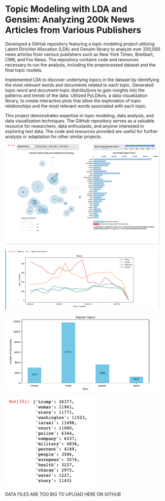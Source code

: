 # Topic Modeling with LDA and Gensim: Analyzing 200k News Articles from Various Publishers
Developed a GitHub repository featuring a topic modeling project utilizing Latent Dirichlet Allocation (LDA) and Gensim library to analyze over 200,000 news articles from various publishers such as New York Times, Breitbart, CNN, and Fox News. The repository contains code and resources necessary to run the analysis, including the preprocessed dataset and the final topic models.

Implemented LDA to discover underlying topics in the dataset by identifying the most relevant words and documents related to each topic. Generated topic-word and document-topic distributions to gain insights into the patterns and trends of the data. Utilized PyLDAvis, a data visualization library, to create interactive plots that allow the exploration of topic relationships and the most relevant words associated with each topic.

This project demonstrates expertise in topic modeling, data analysis, and data visualization techniques. The GitHub repository serves as a valuable resource for researchers, data enthusiasts, and anyone interested in exploring text data. The code and resources provided are useful for further analysis or adaptation for other similar projects.



![Top-30.](Top-30.png)

![topic evolution.](topic-evolution.png)

![Bar Chart.](bar-chart.png)

![Popular Topics.](popular-topics.png)

DATA FILES ARE TOO BIG TO UPLOAD HERE ON GITHUB
